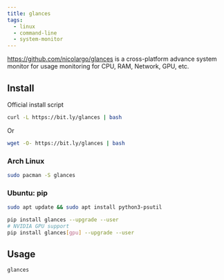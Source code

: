 ```yaml
---
title: glances
tags:
  - linux
  - command-line
  - system-monitor
---
```


https://github.com/nicolargo/glances is a cross-platform advance system monitor for usage monitoring for CPU, RAM, Network, GPU, etc.

## Install

Official install script

```sh
curl -L https://bit.ly/glances | bash
```

Or

```sh
wget -O- https://bit.ly/glances | bash
```

### Arch Linux

```sh
sudo pacman -S glances
```

### Ubuntu: pip

```sh
sudo apt update && sudo apt install python3-psutil

pip install glances --upgrade --user
# NVIDIA GPU support
pip install glances[gpu] --upgrade --user
```

## Usage

`glances`
